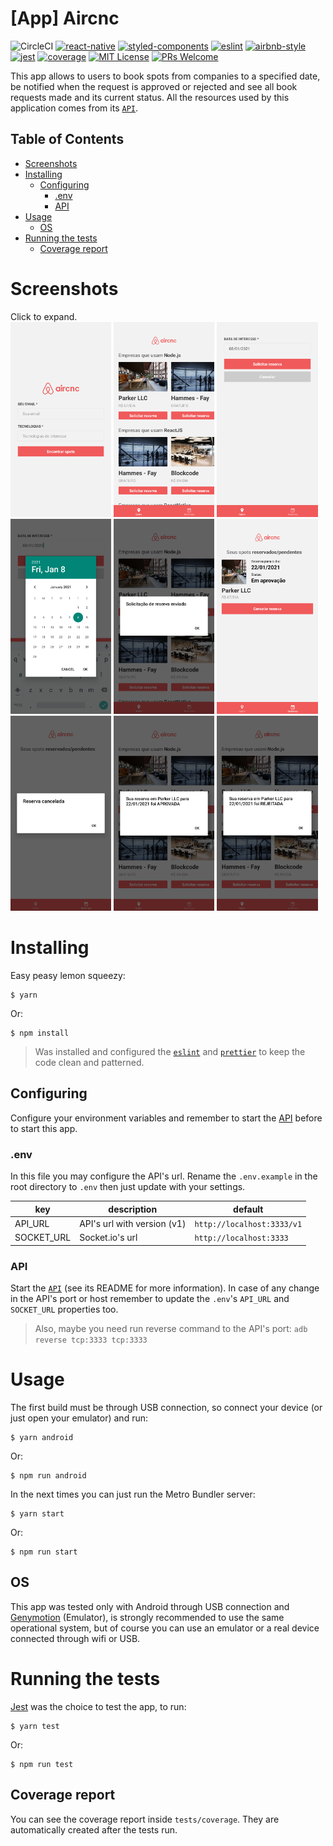 # [App] Aircnc
![CircleCI](https://img.shields.io/circleci/build/github/DiegoVictor/aircnc-app?style=flat-square&logo=circleci)
[![react-native](https://img.shields.io/badge/react--native-0.61.5-61dafb?style=flat-square&logo=react)](https://reactnative.dev/)
[![styled-components](https://img.shields.io/badge/styled_components-5.2.1-db7b86?style=flat-square&logo=styled-components)](https://styled-components.com/)
[![eslint](https://img.shields.io/badge/eslint-6.8.0-4b32c3?style=flat-square&logo=eslint)](https://eslint.org/)
[![airbnb-style](https://flat.badgen.net/badge/style-guide/airbnb/ff5a5f?icon=airbnb)](https://github.com/airbnb/javascript)
[![jest](https://img.shields.io/badge/jest-24.9.0-brightgreen?style=flat-square&logo=jest)](https://jestjs.io/)
[![coverage](https://img.shields.io/codecov/c/gh/DiegoVictor/aircnc-app?logo=codecov&style=flat-square)](https://codecov.io/gh/DiegoVictor/aircnc-app)
[![MIT License](https://img.shields.io/badge/license-MIT-green?style=flat-square)](https://github.com/DiegoVictor/aircnc-app/blob/master/LICENSE)
[![PRs Welcome](https://img.shields.io/badge/PRs-welcome-brightgreen.svg?style=flat-square)](http://makeapullrequest.com)

This app allows to users to book spots from companies to a specified date, be notified when the request is approved or rejected and see all book requests made and its current status. All the resources used by this application comes from its [`API`](https://github.com/DiegoVictor/aircnc-api).

## Table of Contents
* [Screenshots](#screenshots)
* [Installing](#installing)
  * [Configuring](#configuring)
    * [.env](#env)
    * [API](#api)
* [Usage](#usage)
  * [OS](#os)
* [Running the tests](#running-the-tests)
  * [Coverage report](#coverage-report)

# Screenshots
Click to expand.<br>
<img src="https://raw.githubusercontent.com/DiegoVictor/aircnc-app/master/screenshots/signin.png" width="32%" />
<img src="https://raw.githubusercontent.com/DiegoVictor/aircnc-app/master/screenshots/list.png" width="32%" />
<img src="https://raw.githubusercontent.com/DiegoVictor/aircnc-app/master/screenshots/book.png" width="32%" />
<img src="https://raw.githubusercontent.com/DiegoVictor/aircnc-app/master/screenshots/calendar.png" width="32%" />
<img src="https://raw.githubusercontent.com/DiegoVictor/aircnc-app/master/screenshots/booked.png" width="32%" />
<img src="https://raw.githubusercontent.com/DiegoVictor/aircnc-app/master/screenshots/bookings.png" width="32%" />
<img src="https://raw.githubusercontent.com/DiegoVictor/aircnc-app/master/screenshots/canceled.png" width="32%" />
<img src="https://raw.githubusercontent.com/DiegoVictor/aircnc-app/master/screenshots/approved.png" width="32%" />
<img src="https://raw.githubusercontent.com/DiegoVictor/aircnc-app/master/screenshots/rejected.png" width="32%" />

# Installing
Easy peasy lemon squeezy:
```
$ yarn
```
Or:
```
$ npm install
```
> Was installed and configured the [`eslint`](https://eslint.org/) and [`prettier`](https://prettier.io/) to keep the code clean and patterned.

## Configuring
Configure your environment variables and remember to start the [API](https://github.com/DiegoVictor/aircnc-api) before to start this app.

### .env
In this file you may configure the API's url. Rename the `.env.example` in the root directory to `.env` then just update with your settings.

key|description|default
---|---|---
API_URL|API's url with version (v1)|`http://localhost:3333/v1`
SOCKET_URL|Socket.io's url|`http://localhost:3333`

### API
Start the [`API`](https://github.com/DiegoVictor/aircnc-api) (see its README for more information). In case of any change in the API's port or host remember to update the `.env`'s `API_URL` and `SOCKET_URL` properties too.
> Also, maybe you need run reverse command to the API's port: `adb reverse tcp:3333 tcp:3333`

# Usage
The first build must be through USB connection, so connect your device (or just open your emulator) and run:
```
$ yarn android
```
Or:
```
$ npm run android
```

In the next times you can just run the Metro Bundler server:
```
$ yarn start
```
Or:
```
$ npm run start
```

## OS
This app was tested only with Android through USB connection and [Genymotion](https://www.genymotion.com/) (Emulator), is strongly recommended to use the same operational system, but of course you can use an emulator or a real device connected through wifi or USB.

# Running the tests
[Jest](https://jestjs.io/) was the choice to test the app, to run:
```
$ yarn test
```
Or:
```
$ npm run test
```

## Coverage report
You can see the coverage report inside `tests/coverage`. They are automatically created after the tests run.

